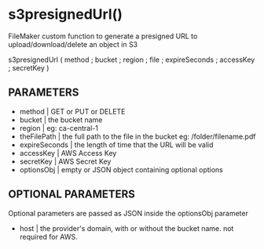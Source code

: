 # s3presignedUrl()
FileMaker custom function to generate a presigned URL to upload/download/delete an object in S3

s3presignedUrl ( method ; bucket ; region ; file ; expireSeconds ; accessKey ; secretKey )

## PARAMETERS
* method | GET or PUT or DELETE
* bucket | the bucket name
* region | eg: ca-central-1
* theFilePath | the full path to the file in the bucket eg: /folder/filename.pdf
* expireSeconds | the length of time that the URL will be valid
* accessKey | AWS Access Key
* secretKey | AWS Secret Key
* optionsObj | empty or JSON object containing optional options

## OPTIONAL PARAMETERS
Optional parameters are passed as JSON inside the optionsObj parameter
* host | the provider's domain, with or without the bucket name. not required for AWS.
